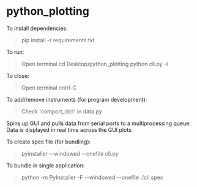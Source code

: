 # python_plotting
To install dependencies:
> pip install -r requirements.txt

To run:
> Open terminal
> cd Desktop/python_plotting
> python cli.py -i

To close:
> Open terminal
> cntrl-C

To add/remove instruments (for program development):
> Check 'comport_dict' in data.py

Spins up GUI and pulls data from serial ports to a
multiprocessing queue. Data is displayed in real time across the GUI plots.

To create spec file (for bundling): 
> pyinstaller --windowed --onefile cli.py

To bundle in single application:
> python -m PyInstaller -F --windowed --onefile ./cli.spec
